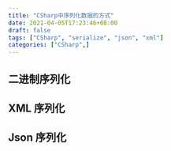 ```yaml
---
title: "CSharp中序列化数据的方式"
date: 2021-04-05T17:23:46+08:00
draft: false
tags: ["CSharp", "serialize", "json", "xml"]
categories: ["CSharp",]
---
```


## 二进制序列化

## XML 序列化

## Json 序列化